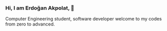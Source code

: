 ### Hi, I am Erdoğan Akpolat,  👋

Computer Engineering student, software developer
welcome to my codes from zero to advanced.

